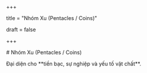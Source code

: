 +++

title = "Nhóm Xu (Pentacles / Coins)"

draft = false

+++





\# Nhóm Xu (Pentacles / Coins)



Đại diện cho \*\*tiền bạc, sự nghiệp và yếu tố vật chất\*\*.

